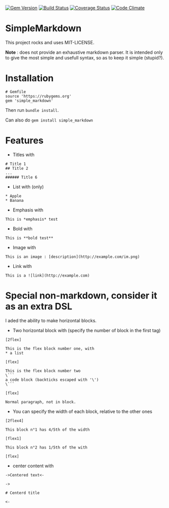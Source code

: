 [![Gem Version](https://badge.fury.io/rb/simple_markdown.svg)](http://badge.fury.io/rb/simple_markdown)
[![Build Status](https://travis-ci.org/JS-Tech/simple_markdown.svg?branch=master)](https://travis-ci.org/JS-Tech/simple_markdown)
[![Coverage Status](https://coveralls.io/repos/JS-Tech/simple_markdown/badge.svg)](https://coveralls.io/r/JS-Tech/simple_markdown)
[![Code Climate](https://codeclimate.com/github/JS-Tech/simple_markdown/badges/gpa.svg)](https://codeclimate.com/github/JS-Tech/simple_markdown)

# SimpleMarkdown

This project rocks and uses MIT-LICENSE.

**Note** : does not provide an exhaustive markdown parser. It is intended only to give the most simple and usefull syntax, so as to keep it simple (stupid?).

# Installation

```
# Gemfile
source 'https://rubygems.org'
gem 'simple_markdown'
```

Then run `bundle install`.

Can also do `gem install simple_markdown`

# Features

* Titles with
```
# Title 1
## Title 2
...
###### Title 6
```
* List with (only)
```
* Apple
* Banana
```
* Emphasis with
```
This is *emphasis* test
```
* Bold with
```
This is **bold test**
```
* Image with
```
This is an image : [description](http://example.com/im.png)
```
* Link with
```
This is a ![link](http://example.com)
```

# Special non-markdown, consider it as an extra DSL

I aded the ability to make horizontal blocks.

* Two horizontal block with (specify the number of block in the first tag)

```
[2flex]

This is the flex block number one, with
* a list

[flex]

This is the flex block number two
\```
a code block (backticks escaped with '\')
\```

[flex]

Normal paragraph, not in block.
```

* You can specify the width of each block, relative to the other ones

```
[2flex4]

This block n°1 has 4/5th of the width

[flex1]

This block n°2 has 1/5th of the with

[flex]
```

* center content with

```
->Centered text<-
```

```
->

# Centerd title

<-
```

